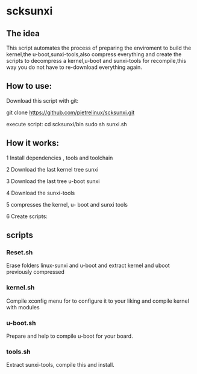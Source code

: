 # scksunxi

## The idea


This script automates the process of preparing the enviroment to build the kernel,the u-boot,sunxi-tools,also compress everything and create the scripts to decompress a kernel,u-boot and sunxi-tools for recompile,this way you do not have to re-download everything again.


## How to use:

Download this script with git:

git clone https://github.com/pietrelinux/scksunxi.git

execute script:
cd scksunxi/bin
sudo sh sunxi.sh

## How it works:

1 Install dependencies , tools and toolchain

2 Download the last  kernel tree sunxi

3 Download the last tree u-boot sunxi

4 Download the sunxi-tools

5 compresses the kernel, u- boot and sunxi tools

6 Create scripts:

## scripts

### Reset.sh

Erase folders linux-sunxi and u-boot and extract kernel and uboot previously compressed

### kernel.sh

Compile xconfig menu for to configure it to your liking and compile kernel with modules

### u-boot.sh

Prepare and help to compile u-boot for your board.

### tools.sh

Extract sunxi-tools, compile this and install.

